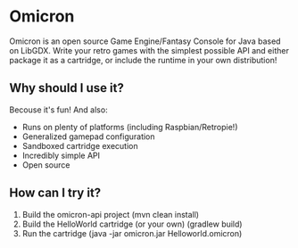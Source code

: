 Omicron
======
Omicron is an open source Game Engine/Fantasy Console for Java based on LibGDX. Write your retro games with the simplest possible API and either package it as a cartridge, or include the runtime in your own distribution!

Why should I use it?
--------------------

Becouse it's fun! And also:

- Runs on plenty of platforms (including Raspbian/Retropie!)
- Generalized gamepad configuration
- Sandboxed cartridge execution
- Incredibly simple API
- Open source

How can I try it?
-----------------

1. Build the omicron-api project (mvn clean install)
2. Build the HelloWorld cartridge (or your own) (gradlew build)
3. Run the cartridge (java -jar omicron.jar Helloworld.omicron)

